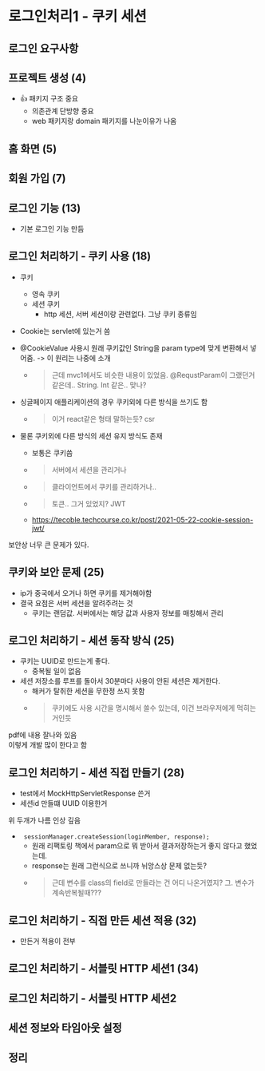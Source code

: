 # 로그인처리1 - 쿠키 세션

## 로그인 요구사항

## 프로젝트 생성 (4)

- 👍 패키지 구조 중요
  - 의존관계 단방향 중요
  - web 패키지랑 domain 패키지를 나눈이유가 나옴

## 홈 화면 (5)

## 회원 가입 (7)

## 로그인 기능 (13)

- 기본 로그인 기능 만듬

## 로그인 처리하기 - 쿠키 사용 (18)

- 쿠키
  - 영속 쿠키
  - 세션 쿠키  
    - http 세션, 서버 세션이랑 관련없다. 그냥 쿠키 종류임

- Cookie는 servlet에 있는거 씀
- @CookieValue 사용시 원래 쿠키값인 String을 param type에 맞게 변환해서 넣어줌. -> 이 원리는 나중에 소개
  - > 근데 mvc1에서도 비슷한 내용이 있었음. @RequstParam이 그랬던거 같은데.. String. Int 같은.. 맞나?

- 싱글페이지 애플리케이션의 경우 쿠키외에 다른 방식을 쓰기도 함
  - > 이거 react같은 형태 말하는듯? csr
- 물론 쿠키외에 다른 방식의 세션 유지 방식도 존재
  - 보통은 쿠키씀
  - > 서버에서 세션을 관리거나
  - > 클라이언트에서 쿠키를 관리하거나..
  - > 토큰.. 그거 있었지? JWT
  - <https://tecoble.techcourse.co.kr/post/2021-05-22-cookie-session-jwt/>
  
보안상 너무 큰 문제가 있다.

## 쿠키와 보안 문제 (25)

- ip가 중국에서 오거나 하면 쿠키를 제거해야함  
- 결국 요점은 서버 세션을 알려주려는 것
  - 쿠키는 랜덤값. 서버에서는 해당 값과 사용자 정보를 매칭해서 관리

## 로그인 처리하기 - 세션 동작 방식 (25)

- 쿠키는 UUID로 만드는게 좋다.
  - 중복될 일이 없음
- 세션 저장소를 루프를 돌아서 30분마다 사용이 안된 세션은 제거한다.
  - 해커가 탈취한 세션을 무한정 쓰지 못함
  - > 쿠키에도 사용 시간을 명시해서 쓸수 있는데, 이건 브라우저에게 먹히는 거인듯

pdf에 내용 잘나와 있음  
이렇게 개발 많이 한다고 함

## 로그인 처리하기 - 세션 직접 만들기 (28)

- test에서 MockHttpServletResponse 쓴거
- 세션id 만들떄 UUID 이용한거 

위 두개가 나름 인상 깊음

- ` sessionManager.createSession(loginMember, response);`
  - 원래 리팩토링 책에서 param으로 뭐 받아서 결과저장하는거 좋지 않다고 했었는데.
  - response는 원래 그런식으로 쓰니까 뉘앙스상 문제 없는듯?
  - > 근데 변수를 class의 field로 만들라는 건 어디 나온거였지? 그. 변수가 계속반복될때???

## 로그인 처리하기 - 직접 만든 세션 적용 (32)

- 만든거 적용이 전부 

## 로그인 처리하기 - 서블릿 HTTP 세션1 (34)

## 로그인 처리하기 - 서블릿 HTTP 세션2

## 세션 정보와 타임아웃 설정

## 정리
